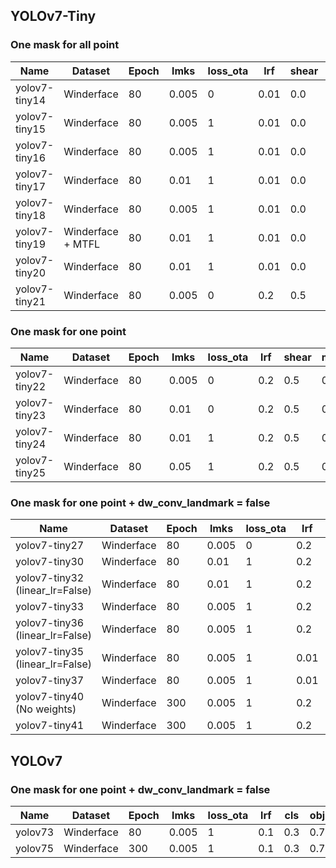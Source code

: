 ## YOLOv7-Tiny

### One mask for all point

| Name          | Dataset           | Epoch | lmks  | loss_ota | lrf  | shear | mixup | mosaic | batchsize | Easy   | Medium | Hard   |
| ------------- | ----------------- | ----- | ----- | -------- | ---- | ----- | ----- | ------ | --------- | ------ | ------ | ------ |
| yolov7-tiny14 | Winderface        | 80    | 0.005 | 0        | 0.01 | 0.0   | 0     | 0.5    | 32        | 0.9336 | 0.9146 | 0.7996 |
| yolov7-tiny15 | Winderface        | 80    | 0.005 | 1        | 0.01 | 0.0   | 0     | 0.5    | 32        | 0.9320 | 0.9098 | 0.8016 |
| yolov7-tiny16 | Winderface        | 80    | 0.005 | 1        | 0.01 | 0.0   | 0.05  | 1.0    | 32        | 0.9364 | 0.9151 | 0.8055 |
| yolov7-tiny17 | Winderface        | 80    | 0.01  | 1        | 0.01 | 0.0   | 0.05  | 1.0    | 32        | 0.9362 | 0.9151 | 0.8065 |
| yolov7-tiny18 | Winderface        | 80    | 0.005 | 1        | 0.01 | 0.0   | 0.05  | 1.0    | 16        | 0.9384 | 0.9172 | 0.8073 |
| yolov7-tiny19 | Winderface + MTFL | 80    | 0.01  | 1        | 0.01 | 0.0   | 0.05  | 1.0    | 16        | 0.1371 | 0.0742 | 0.0309 |
| yolov7-tiny20 | Winderface        | 80    | 0.01  | 1        | 0.01 | 0.0   | 0.05  | 1.0    | 16        | 0.9371 | 0.9170 | 0.8094 |
| yolov7-tiny21 | Winderface        | 80    | 0.005 | 0        | 0.2  | 0.5   | 0     | 0.5    | 16        | 0.9391 | 0.9175 | 0.8003 |

### One mask for one point

| Name          | Dataset    | Epoch | lmks  | loss_ota | lrf | shear | mixup | mosaic | batchsize | Easy   | Medium | Hard   |
| ------------- | ---------- | ----- | ----- | -------- | --- | ----- | ----- | ------ | --------- | ------ | ------ | ------ |
| yolov7-tiny22 | Winderface | 80    | 0.005 | 0        | 0.2 | 0.5   | 0     | 0.5    | 16        | 0.9407 | 0.9191 | 0.7985 |
| yolov7-tiny23 | Winderface | 80    | 0.01  | 0        | 0.2 | 0.5   | 0     | 0.5    | 16        | 0.9401 | 0.9182 | 0.8006 |
| yolov7-tiny24 | Winderface | 80    | 0.01  | 1        | 0.2 | 0.5   | 0     | 0.5    | 16        | 0.9378 | 0.9165 | 0.8028 |
| yolov7-tiny25 | Winderface | 80    | 0.05  | 1        | 0.2 | 0.5   | 0     | 0.5    | 16        | 0.9222 | 0.8990 | 0.7768 |

### One mask for one point + dw_conv_landmark = false

| Name                            | Dataset    | Epoch | lmks  | loss_ota | lrf  | shear | mixup | mosaic | batchsize | Easy   | Medium | Hard   |
| ------------------------------- | ---------- | ----- | ----- | -------- | ---- | ----- | ----- | ------ | --------- | ------ | ------ | ------ |
| yolov7-tiny27                   | Winderface | 80    | 0.005 | 0        | 0.2  | 0.5   | 0     | 0.5    | 16        | 0.9375 | 0.9175 | 0.7992 |
| yolov7-tiny30                   | Winderface | 80    | 0.01  | 1        | 0.2  | 0.5   | 0.05  | 1.0    | 16        | 0.9378 | 0.9172 | 0.7987 |
| yolov7-tiny32 (linear_lr=False) | Winderface | 80    | 0.01  | 1        | 0.2  | 0.5   | 0.05  | 1.0    | 16        | 0.9374 | 0.9169 | 0.8011 |
| yolov7-tiny33                   | Winderface | 80    | 0.005 | 1        | 0.2  | 0.5   | 0.05  | 1.0    | 16        | 0.9402 | 0.9197 | 0.8038 |
| yolov7-tiny36 (linear_lr=False) | Winderface | 80    | 0.005 | 1        | 0.2  | 0.5   | 0.05  | 1.0    | 16        | 0.9351 | 0.9167 | 0.7995 |
| yolov7-tiny35 (linear_lr=False) | Winderface | 80    | 0.005 | 1        | 0.01 | 0.0   | 0.05  | 1.0    | 16        | 0.9339 | 0.9163 | 0.7996 |
| yolov7-tiny37                   | Winderface | 80    | 0.005 | 1        | 0.01 | 0.0   | 0.05  | 1.0    | 16        | 0.9362 | 0.9175 | 0.8010 |
| yolov7-tiny40 (No weights)      | Winderface | 300   | 0.005 | 1        | 0.2  | 0.5   | 0.05  | 1.0    | 16        | 0.9378 | 0.9199 | 0.8187 |
| yolov7-tiny41                   | Winderface | 300   | 0.005 | 1        | 0.2  | 0.5   | 0.05  | 1.0    | 16        | 0.9470 | 0.9270 | 0.8183 |

## YOLOv7

### One mask for one point + dw_conv_landmark = false

| Name    | Dataset    | Epoch | lmks  | loss_ota | lrf | cls | obj | translate | obj | scale | mixup | mosaic | batchsize | Easy   | Medium | Hard   |
| ------- | ---------- | ----- | ----- | -------- | --- | --- | --- | --------- | --- | ----- | ----- | ------ | --------- | ------ | ------ | ------ |
| yolov73 | Winderface | 80    | 0.005 | 1        | 0.1 | 0.3 | 0.7 | 0.2       | 0.7 | 0.9   | 0.15  | 1.0    | 16        | 0.9563 | 0.9423 | 0.8639 |
| yolov75 | Winderface | 300   | 0.005 | 1        | 0.1 | 0.3 | 0.7 | 0.2       | 0.7 | 0.9   | 0.15  | 1.0    | 16        | 0.9645 | 0.9526 | 0.8787 |
